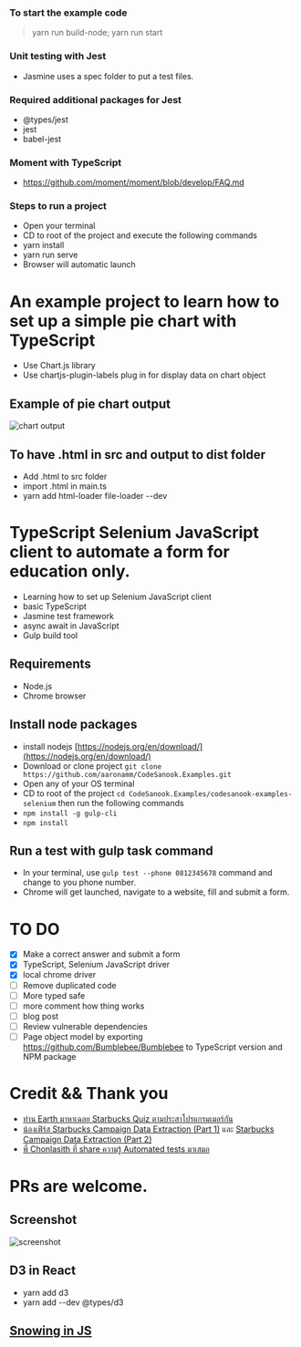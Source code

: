 ### To start the example code
> yarn run build-node; yarn run start

### Unit testing with Jest
-   Jasmine uses a spec folder to put a test files.

### Required additional packages for Jest
-   @types/jest
-   jest
-   babel-jest

### Moment with TypeScript
-   https://github.com/moment/moment/blob/develop/FAQ.md

### Steps to run a project
-   Open your terminal
-   CD to root of the project and execute the following commands
-   yarn install
-   yarn run serve
-   Browser will automatic launch

# An example project to learn how to set up a simple pie chart with TypeScript
-   Use Chart.js library
-   Use chartjs-plugin-labels plug in for display data on chart object

## Example of pie chart output
![chart output](https://github.com/codesanook/CodeSanook.Examples/blob/master/codesanook-examples-chart.js/pie-chart-output.png)

## To have .html in src and output to dist folder
- Add .html to src folder
- import .html in main.ts
- yarn add html-loader file-loader --dev

# TypeScript Selenium JavaScript client to automate a form for education only.
* Learning how to set up Selenium JavaScript client 
* basic TypeScript
* Jasmine test framework
* async await in JavaScript
* Gulp build tool 

## Requirements
* Node.js
* Chrome browser

## Install node packages
* install nodejs [https://nodejs.org/en/download/](https://nodejs.org/en/download/)
* Download or clone project `git clone https://github.com/aaronamm/CodeSanook.Examples.git` 
* Open any of your OS terminal
* CD to root of the project `cd CodeSanook.Examples/codesanook-examples-selenium` then run the following commands
* `npm install -g gulp-cli`
* `npm install`

## Run a test with gulp task command
* In your terminal, use `gulp test --phone 0812345678` command and change to you phone number.
* Chrome will get launched, navigate to a website, fill and submit a form.

# TO DO
- [x] Make a correct answer and submit a form 
- [x] TypeScript, Selenium JavaScript driver
- [x] local chrome driver
- [ ] Remove duplicated code
- [ ] More typed safe
- [ ] more comment how thing works 
- [ ] blog post
- [ ] Review vulnerable dependencies
- [ ] Page object model by exporting https://github.com/Bumblebee/Bumblebee to TypeScript version and NPM package 

# Credit && Thank you
* [ท่าน Earth มาหาเฉลย Starbucks Quiz ตามประสาโปรแกรมเมอร์กัน](http://bit.ly/2OYh3QO)
* [น้องเฟิร์ส Starbucks Campaign Data Extraction (Part 1)](https://ascended.in.th/starbucks-campaign-data-extraction-part-1/) และ 
[Starbucks Campaign Data Extraction (Part 2)](https://ascended.in.th/starbucks-campaign-data-extraction-part-2/)
* [พี่ Chonlasith ที่ share ความรู้ Automated tests มาเสมอ](https://medium.com/@chonla)

# PRs are welcome.

## Screenshot
![screenshot](https://github.com/aaronamm/CodeSanook.Examples/blob/master/codesanook-examples-selenium/screenshot.png)

## D3 in React
- yarn add d3
- yarn add --dev  @types/d3

## [Snowing in JS](src/snow/README.md)
